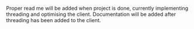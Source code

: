 Proper read me will be added when project is done, currently implementing threading and optimising the client. Documentation will be added after threading has been added to the client.
